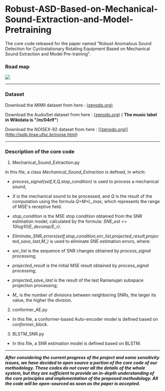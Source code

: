 # Robust-ASD-Based-on-Mechanical-Sound-Extraction-and-Model-Pretraining
The core code released for the paper named "Robust Anomalous Sound Detection for Cyclostationary Rotating Equipment Based on Mechanical Sound Extraction and Model Pre-training“.
### Road map

![](https://github.com/kuper7/ASD-Based-on-MSE-and-Model-Pretraining/blob/main/fig/road_map.png)

------------------------------------------------------------------

### Dataset
Download the MIMII dataset from here : [(zenodo.org)](https://zenodo.org/records/3384388)

Download the AudioSet dataset from here : [(zenodo.org)](https://zenodo.org/records/3384388) ( **The music label in Wikidata is "/m/04rlf"**)
  
Download the NOISEX-92 dataset from here : [[(zenodo.org)](https://zenodo.org/records/3384388)](http://spib.linse.ufsc.br/noise.html)

------------------------------------------------------------------

### Description of the core code

1. Mechanical_Sound_Extraction.py

  In this file, a class *Mechanical_Sound_Extraction* is defined, in which:

* *process_signal(self,X,Q,stop_condition)* is used to process a mechanical sound,

* *X* is the mechanical sound to be processed, and *Q* is the result of the computation using the formula *Q=M×L_max*, which represents the range of MSE's receptive field. 

*  *stop_condition* is the MSE stop condition obtained from the SNR estimation model, calculated by the formula: *SNE_est <= 10log10(E_decomp/E_r)*.
  
* *Eliminate_SNR_errors(self,stop_condition,snr_list,projected_result,projected_save_last,M_)* is used to eliminate SNE estimation errors, where:

* *snr_list* is the sequence of SNR changes obtained by *process_signal* processing;

*  *projected_result* is the initial MSE result obtained by *process_signal* processing;

*  *projected_save_last* is the result of the last Ramanujan subspace projection processing;

*  *M_* is the number of divisions between neighboring SNRs, the larger its value, the higher the division.

2. conformer_AE.py

* In this file, a conformer-based Auto-encoder model is defined based on *conformer_block*.

3. BLSTM_SNR.py

* In this file, a SNR estimation model is defined based on BLSTM.

-------------------------------------------------------------------
***After considering the current progress of the project and some sensitivity issues, we have decided to open source a portion of the core code of our methodology. These codes do not cover all the details of the whole system, but they are sufficient to provide an in-depth understanding of the core principles and implementation of the proposed methodology. All the code will be open-sourced as soon as the paper is accepted.***
